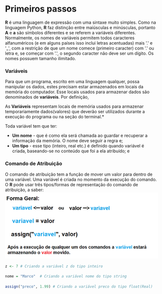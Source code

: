 # Primeiros passos
**R** é uma linguagem de expressão com uma sintaxe muito simples. Como na linguagem Python, **R** faz distinção entre maiúsculas e minúsculas, portanto **A** e **a** são símbolos diferentes e se referem a variáveis diferentes.
Normalmente, os nomes de variáveis permitem todos caracteres alfanuméricos (e em alguns países isso inclui letras acentuadas) mais '.' e '_', com a restrição de que um nome comece (primeiro caracter) com '.' ou letra e, se começar com '.', o segundo caracter não deve ser um dígito. Os nomes possuem tamanho ilimitado.

### Variáveis

Para que um programa, escrito em uma linguagem qualquer, possa manipular os dados, estes precisam estar armazenados em locais da memória do computador. Esse locais usados para armazenar dados são denominados de **variáveis**. Por definição,

As **Variáveis** representam locais de memória usados para armazenar temporariamente dados(valores) que deverão ser utilizados durante a execução do programa ou na seção do terminal.*

Toda variável tem que ter:

+ <b>Um nome</b> - que é como ela será chamada ao guardar e recuperar a informação da memória. O nome deve seguir a regra e;
+ <b>Um tipo</b> - esse tipo (inteiro, real etc.) é definido quando variável é criada, baseando-se no conteúdo que foi a ela atribuído; e

### Comando de Atribuição

O comando de atribuição tem a função de mover um valor para dentro de uma variável. Uma variável é criada no momento da execução do comando. O **R** pode usar três tipos/formas de representação do comando de atribuição, a saber:<br>
![atribuicao](/markdowns/imagens/atribuicao.png)

``` R
z <- 7 # Criando a variável z do tipo inteiro

nome = "Marco"  # Criando a variável nome do tipo string

assign("preco", 1.99) # Criando a variável preco do tipo float(Real)


